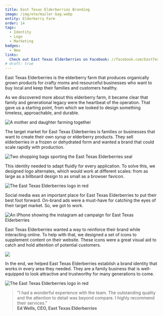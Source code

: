 ```yaml
---
title: East Texas Elderberries Branding
image: /img/ete/mailer-bag.webp
entity: Elderberry Farm
order: 14
tags:
  - Identity
  - Logo
  - Marketing
badges:
  - New
links:
  Check out East Texas Elderberries on Facebook: //facebook.com/EastTexasElderberries
# draft: true
---
```


East Texas Elderberries is the elderberry farm that produces organically grown
products for crafty moms and resourceful businesses who want to buy local and
keep their families and customers healthy.

As we discovered more about this elderberry farm, it became clear that family
and generational legacy were the heartbeat of the operation. That gave us a
starting point, from which we looked to design something timeless, approachable,
and durable.

![A mother and daughter farming together](/img/ete/family.webp)

The target market for East Texas Elderberries is families or businesses that
want to create their own syrup or elderberry products. They sell elderberries in
a frozen or dehydrated form and wanted a brand that could scale rapidly with
production.

![Two shopping bags sporting the East Texas Elderberries seal](/img/ete/sacks.webp)

This identity needed to adapt fluidly for every application. To solve this, we
designed logo alternates, which would work at different scales: from as large as
a billboard design to as small as a browser favicon.

![The East Texas Elderberries logo in red](/img/ete/scales.webp)

Social media was an important place for East Texas Elderberries to put their
best foot forward. On-brand ads were a must-have for catching the eyes of their
target market. So, we got to work.

![An iPhone showing the instagram ad campaign for East Texas Elderberries](/img/ete/instagram.webp)

East Texas Elderberries wanted a way to reinforce their brand while interacting
online. To help with that, we designed a set of icons to supplement content on
their website. These icons were a great visual aid to catch and hold attention
of potential customers.

![](/img/ete/icons.webp)

In the end, we helped East Texas Elderberries establish a brand identity that
works in every area they needed. They are a family business that is
well-equipped to look attractive and trustworthy for many generations to come.

![The East Texas Elderberries logo in red](/img/ete/hero.webp)

> "I had a wonderful experience with the team. The outstanding quality and the
> attention to detail was beyond compare. I highly recommend their services."
> <br> **Ed Wells, CEO, East Texas Elderberries**
